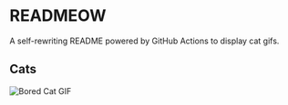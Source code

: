# READMEOW

A self-rewriting README powered by GitHub Actions to display cat gifs.

## Cats

![Bored Cat GIF](https://media2.giphy.com/media/v1.Y2lkPTlhY2QwMmRhYWR4YTVzMjkyODN3cXcxaGlzaWRoeGx4Y3NkNW5sMWY5eXlrZmV4NSZlcD12MV9naWZzX3NlYXJjaCZjdD1n/mlvseq9yvZhba/200.gif)
